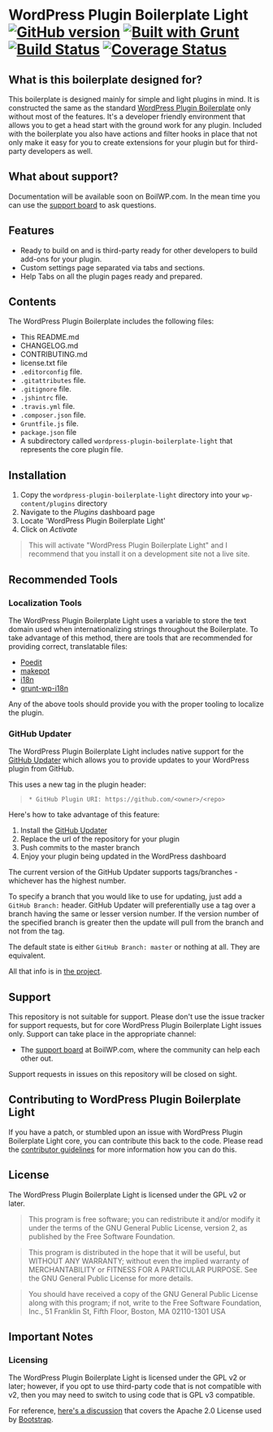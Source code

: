 # WordPress Plugin Boilerplate Light [![GitHub version](https://badge.fury.io/gh/BoilWP%2FWordPress-Plugin-Boilerplate-Light.svg)](http://badge.fury.io/gh/BoilWP%2FWordPress-Plugin-Boilerplate-Light)  [![Built with Grunt](https://cdn.gruntjs.com/builtwith.png)](http://gruntjs.com/)  [![Build Status](https://travis-ci.org/BoilWP/WordPress-Plugin-Boilerplate-Light.svg?branch=dev)](https://travis-ci.org/BoilWP/WordPress-Plugin-Boilerplate-Light)  [![Coverage Status](https://coveralls.io/repos/BoilWP/WordPress-Plugin-Boilerplate-Light/badge.png)](https://coveralls.io/r/BoilWP/WordPress-Plugin-Boilerplate-Light)

## What is this boilerplate designed for?

This boilerplate is designed mainly for simple and light plugins in mind. It is constructed the same as the standard [WordPress Plugin Boilerplate](https://github.com/BoilWP/WordPress-Plugin-Boilerplate) only without most of the features. It's a developer friendly environment that allows you to get a head start with the ground work for any plugin. Included with the boilerplate you also have actions and filter hooks in place that not only make it easy for you to create extensions for your plugin but for third-party developers as well.

## What about support?

Documentation will be available soon on BoilWP.com. In the mean time you can use the [support board](http://boilwp.com/boards/forum/wordpress-plugin-boilerplate-support/) to ask questions.

## Features

* Ready to build on and is third-party ready for other developers to build add-ons for your plugin.
* Custom settings page separated via tabs and sections.
* Help Tabs on all the plugin pages ready and prepared.

## Contents

The WordPress Plugin Boilerplate includes the following files:

* This README.md
* CHANGELOG.md
* CONTRIBUTING.md
* license.txt file
* `.editorconfig` file.
* `.gitattributes` file.
* `.gitignore` file.
* `.jshintrc` file.
* `.travis.yml` file.
* `.composer.json` file.
* `Gruntfile.js` file.
* `package.json` file
* A subdirectory called `wordpress-plugin-boilerplate-light` that represents the core plugin file.

## Installation

1. Copy the `wordpress-plugin-boilerplate-light` directory into your `wp-content/plugins` directory
2. Navigate to the *Plugins* dashboard page
3. Locate 'WordPress Plugin Boilerplate Light'
4. Click on *Activate*

> This will activate "WordPress Plugin Boilerplate Light" and I recommend that you install it on a development site not a live site.

## Recommended Tools

### Localization Tools

The WordPress Plugin Boilerplate Light uses a variable to store the text domain used when internationalizing strings throughout the Boilerplate. To take advantage of this method, there are tools that are recommended for providing correct, translatable files:

* [Poedit](http://www.poedit.net/)
* [makepot](http://i18n.svn.wordpress.org/tools/trunk/)
* [i18n](https://github.com/grappler/i18n)
* [grunt-wp-i18n](https://github.com/blazersix/grunt-wp-i18n)

Any of the above tools should provide you with the proper tooling to localize the plugin.

### GitHub Updater

The WordPress Plugin Boilerplate Light includes native support for the [GitHub Updater](https://github.com/afragen/github-updater) which allows you to provide updates to your WordPress plugin from GitHub.

This uses a new tag in the plugin header:

>  `* GitHub Plugin URI: https://github.com/<owner>/<repo>`

Here's how to take advantage of this feature:

1. Install the [GitHub Updater](https://github.com/afragen/github-updater)
2. Replace the url of the repository for your plugin
3. Push commits to the master branch
4. Enjoy your plugin being updated in the WordPress dashboard

The current version of the GitHub Updater supports tags/branches - whichever has the highest number.

To specify a branch that you would like to use for updating, just add a `GitHub Branch:` header. GitHub Updater will preferentially use a tag over a branch having the same or lesser version number. If the version number of the specified branch is greater then the update will pull from the branch and not from the tag.

The default state is either `GitHub Branch: master` or nothing at all. They are equivalent.

All that info is in [the project](https://github.com/afragen/github-updater).

## Support
This repository is not suitable for support. Please don't use the issue tracker for support requests, but for core WordPress Plugin Boilerplate Light issues only. Support can take place in the appropriate channel:

* The [support board](http://boilwp.com/boards/forum/wordpress-plugin-boilerplate-support/) at BoilWP.com, where the community can help each other out.

Support requests in issues on this repository will be closed on sight.

## Contributing to WordPress Plugin Boilerplate Light

If you have a patch, or stumbled upon an issue with WordPress Plugin Boilerplate Light core, you can contribute this back to the code. Please read the [contributor guidelines](https://github.com/BoilWP/WordPress-Plugin-Boilerplate-Light/blob/master/CONTRIBUTING.md) for more information how you can do this.

## License

The WordPress Plugin Boilerplate Light is licensed under the GPL v2 or later.

> This program is free software; you can redistribute it and/or modify
it under the terms of the GNU General Public License, version 2, as
published by the Free Software Foundation.

> This program is distributed in the hope that it will be useful,
but WITHOUT ANY WARRANTY; without even the implied warranty of
MERCHANTABILITY or FITNESS FOR A PARTICULAR PURPOSE.  See the
GNU General Public License for more details.

> You should have received a copy of the GNU General Public License
along with this program; if not, write to the Free Software
Foundation, Inc., 51 Franklin St, Fifth Floor, Boston, MA  02110-1301  USA

## Important Notes

### Licensing

The WordPress Plugin Boilerplate Light is licensed under the GPL v2 or later; however, if you opt to use third-party code that is not compatible with v2, then you may need to switch to using code that is GPL v3 compatible.

For reference, [here's a discussion](http://make.wordpress.org/themes/2013/03/04/licensing-note-apache-and-gpl/) that covers the Apache 2.0 License used by [Bootstrap](http://twitter.github.io/bootstrap/).

